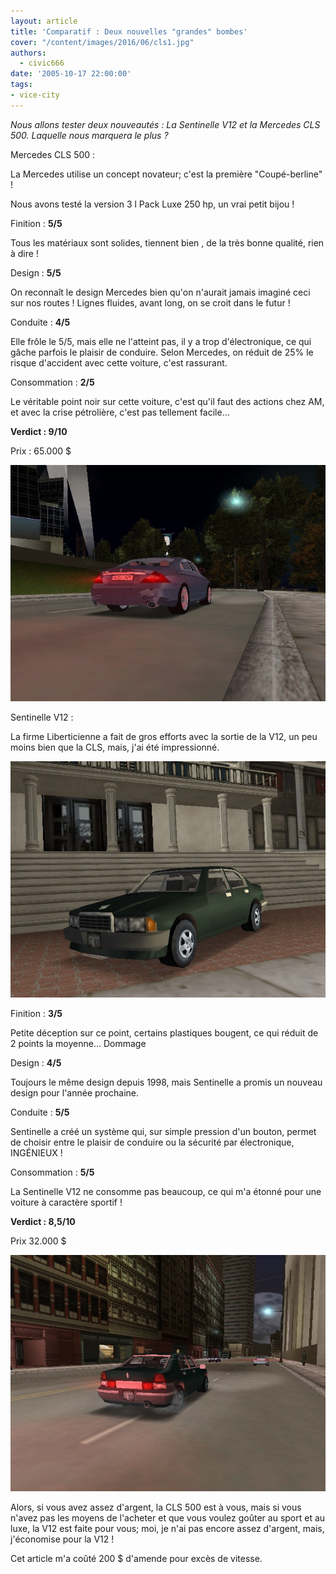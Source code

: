 ```yaml
---
layout: article
title: 'Comparatif : Deux nouvelles "grandes" bombes'
cover: "/content/images/2016/06/cls1.jpg"
authors:
  - civic666
date: '2005-10-17 22:00:00'
tags:
- vice-city
---
```


_Nous allons tester deux nouveautés : La Sentinelle V12 et la Mercedes CLS 500. Laquelle nous marquera le plus ?_

Mercedes CLS 500 :

La Mercedes utilise un concept novateur; c'est la première "Coupé-berline" !

Nous avons testé la version 3 l Pack Luxe 250 hp, un vrai petit bijou !

Finition : **5/5**

Tous les matériaux sont solides, tiennent bien , de la très bonne qualité, rien à dire !

Design : **5/5**

On reconnaît le design Mercedes bien qu'on n'aurait jamais imaginé ceci sur nos routes ! Lignes fluides, avant long, on se croit dans le futur !

Conduite : **4/5**

Elle frôle le 5/5, mais elle ne l'atteint pas, il y a trop d'électronique, ce qui gâche parfois le plaisir de conduire. Selon Mercedes, on réduit de 25% le risque d'accident avec cette voiture, c'est rassurant.

Consommation : **2/5**

Le véritable point noir sur cette voiture, c'est qu'il faut des actions chez AM, et avec la crise pétrolière, c'est pas tellement facile...

**Verdict : 9/10**

Prix : 65.000 $

![](/content/images/2005/01/cls2.jpg)

Sentinelle V12 :

La firme Liberticienne a fait de gros efforts avec la sortie de la V12, un peu moins bien que la CLS, mais, j'ai été impressionné.

![](/content/images/2005/01/sentinel1.jpg)

Finition : **3/5**

Petite déception sur ce point, certains plastiques bougent, ce qui réduit de 2 points la moyenne... Dommage

Design : **4/5**

Toujours le même design depuis 1998, mais Sentinelle a promis un nouveau design pour l'année prochaine.

Conduite : **5/5**

Sentinelle a créé un système qui, sur simple pression d'un bouton, permet de choisir entre le plaisir de conduire ou la sécurité par électronique, INGÉNIEUX !

Consommation : **5/5**

La Sentinelle V12 ne consomme pas beaucoup, ce qui m'a étonné pour une voiture à caractère sportif !

**Verdict : 8,5/10**

Prix 32.000 $

![](/content/images/2005/01/sentinel2.jpg)

Alors, si vous avez assez d'argent, la CLS 500 est à vous, mais si vous n'avez pas les moyens de l'acheter et que vous voulez goûter au sport et au luxe, la V12 est faite pour vous; moi, je n'ai pas encore assez d'argent, mais, j'économise pour la V12 !

Cet article m'a coûté 200 $ d'amende pour excès de vitesse.